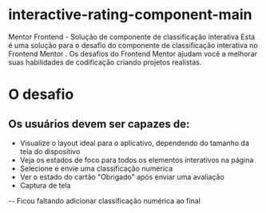 # interactive-rating-component-main
 
Mentor Frontend - Solução de componente de classificação interativa
Esta é uma solução para o desafio do componente de classificação interativa no Frontend Mentor . Os desafios do Frontend Mentor ajudam você a melhorar suas habilidades de codificação criando projetos realistas.


<h1> O desafio</h1>
<h2>Os usuários devem ser capazes de:</h2>

- Visualize o layout ideal para o aplicativo, dependendo do tamanho da tela do dispositivo
- Veja os estados de foco para todos os elementos interativos na página
- Selecione e envie uma classificação numérica
- Ver o estado do cartão "Obrigado" após enviar uma avaliação
- Captura de tela

-- Ficou faltando adicionar classificação numérica ao final
